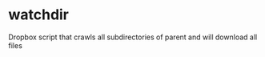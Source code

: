 watchdir
========

Dropbox script that crawls all subdirectories of parent and will download all files
